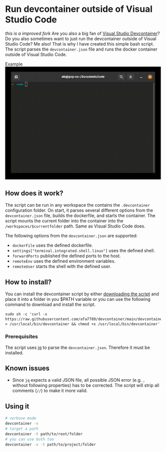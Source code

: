 # Run devcontainer outside of Visual Studio Code
_this is a improved fork_
Are you also a big fan of [Visual Studio Devcontainer](https://code.visualstudio.com/docs/remote/containers)?
Do you also sometimes want to just run the devcontainer outside of Visual Studio Code?
Me also! That is why I have created this simple bash script.
The script parses the `devcontainer.json` file and runs the docker container outside of Visual Studio Code.

Example
![Example](example.gif)

## How does it work?
The script can be run in any workspace the contains the `.devcontainer` configuration folder. On start, it parses several different options from the `devcontainer.json` file, builds the dockerfile, and starts the container. The script mounts the current folder into the container into the `/workspaces/$currentfolder` path. Same as Visual Studio Code does. 

The following options from the `devcontainer.json` are supported:

- `dockerFile` uses the defined dockerfile.
- `settings["terminal.integrated.shell.linux"]` uses the defined shell.
- `forwardPorts` published the defined ports to the host.
- `remoteEnv` uses the defined environment variables.
- `remoteUser` starts the shell with the defined user.

## How to install?
You can install the devcontainer script by either [downloading the script](https://raw.githubusercontent.com/afa7789/devcontainer/main/devcontainer.sh)
and place it into a folder in you $PATH variable or you can use the following command to download and install the script.

```
sudo sh -c 'curl -s https://raw.githubusercontent.com/afa7789/devcontainer/main/devcontainer.sh > /usr/local/bin/devcontainer && chmod +x /usr/local/bin/devcontainer'
```
### Prerequisites
The script uses [jq](https://stedolan.github.io/jq/) to parse the `devcontainer.json`. Therefore it must be installed.

## Known issues
- Since `jq` expects a valid JSON file, all possible JSON error (e.g. `,` without following properties) has to be corrected.
The script will strip all comments (`//`) to make it more valid.

## Using it
```sh
# verbose mode
devcontainer -v 
# target a path
devcontainer -t path/to/root/folder 
# you can use both too
devcontainer -v -t path/to/project/folder
```
